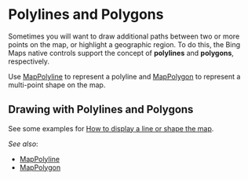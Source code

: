 # Polylines and Polygons

Sometimes you will want to draw additional paths between two or more points on the map, or highlight a geographic region. To do this, the
Bing Maps native controls support the concept of **polylines** and **polygons**, respectively.

Use [MapPolyline](../map-control-api/MapPolyline-class.md) to represent a polyline and
[MapPolygon](../map-control-api/MapPolygon-class.md) to represent a multi-point shape on the map.

## Drawing with Polylines and Polygons

See some examples for [How to display a line or shape the map](drawing-with-polylines-and-polygons.md).

_See also_:
* [MapPolyline](../map-control-api/MapPolyline-class.md)
* [MapPolygon](../map-control-api/MapPolygon-class.md)

